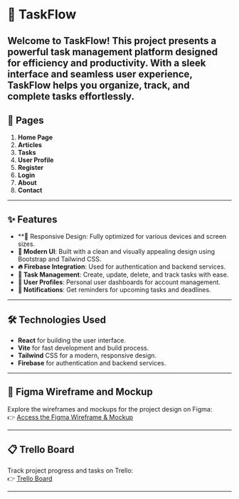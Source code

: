# 📝 TaskFlow 

Welcome to TaskFlow! This project presents a powerful task management platform designed for efficiency and productivity. With a sleek interface and seamless user experience, TaskFlow helps you organize, track, and complete tasks effortlessly.
---

## 📄 Pages  
1. **Home Page**  
2. **Articles**  
3. **Tasks**  
4. **User Profile**  
5. **Register**  
6. **Login**  
7. **About**  
8. **Contact**  
 

---

## ✨ Features  
- **📱 Responsive Design: Fully optimized for various devices and screen sizes.  
- **🎨 Modern UI**: Built with a clean and visually appealing design using Bootstrap and Tailwind CSS.  
- **🔥 Firebase Integration**: Used for authentication and backend services.  
- **📅 Task Management**: Create, update, delete, and track tasks with ease. 
- **👤 User Profiles**: Personal user dashboards for account management.  
- **🔔 Notifications**: Get reminders for upcoming tasks and deadlines.


---

## 🛠️ Technologies Used  
- **React** for building the user interface. 
- **Vite** for fast development and build process.  
- **Tailwind** CSS for a modern, responsive design.
- **Firebase** for authentication and backend services.  

---

## 🎨 Figma Wireframe and Mockup  
Explore the wireframes and mockups for the project design on Figma:  
👉 [Access the Figma Wireframe & Mockup](https://www.figma.com/design/CWwwlvTUjVXgwpBXSLjqLc/mangment-app?m=auto&t=nOHgdVOijbqlATiU-6)  

---

## 📋 Trello Board  
Track project progress and tasks on Trello:  
👉 [Trello Board](https://trello.com/b/yRNoKGDm/project-js](https://trello.com/b/PF6cHRRx/task-mangment-app))

---
